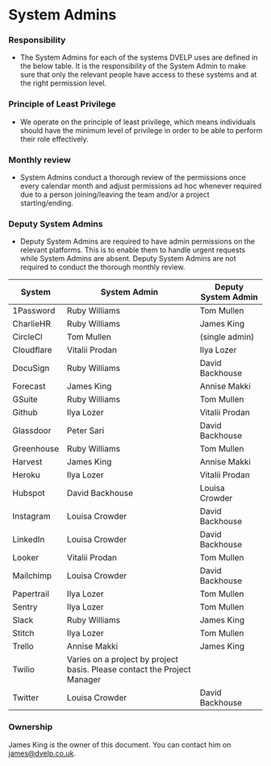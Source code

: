 # System Admins

### Responsibility
* The System Admins for each of the systems DVELP uses are defined in the below
table. It is the responsibility of the System Admin to make sure that only the relevant
people have access to these systems and at the right permission level.

### Principle of Least Privilege
* We operate on the principle of least privilege, which means individuals should have
the minimum level of privilege in order to be able to perform their role
effectively.

### Monthly review
* System Admins conduct a thorough review of the permissions once every calendar
month and adjust permissions ad hoc whenever required due to a person
joining/leaving the team and/or a project starting/ending.

### Deputy System Admins
* Deputy System Admins are required to have admin permissions on the relevant
platforms. This is to enable them to handle urgent requests while System Admins
are absent. Deputy System Admins are not required to conduct the thorough
monthly review.

| System     | System Admin                                                             | Deputy System Admin |
| ---------- | ------------------------------------------------------------------------ | ------------------- |
| 1Password  | Ruby Williams                                                            | Tom Mullen          |
| CharlieHR  | Ruby Williams                                                            | James King          |
| CircleCI   | Tom Mullen                                                               | (single admin)      |
| Cloudflare | Vitalii Prodan                                                           | Ilya Lozer          |
| DocuSign   | Ruby Williams                                                            | David Backhouse     |
| Forecast   | James King                                                               | Annise Makki        |
| GSuite     | Ruby Williams                                                            | Tom Mullen          |
| Github     | Ilya Lozer                                                               | Vitalii Prodan      |
| Glassdoor  | Peter Sari                                                               | David Backhouse     |
| Greenhouse | Ruby Williams                                                            | Tom Mullen          |
| Harvest    | James King                                                               | Annise Makki        |
| Heroku     | Ilya Lozer                                                               | Vitalii Prodan      |
| Hubspot    | David Backhouse                                                          | Louisa Crowder      |
| Instagram  | Louisa Crowder                                                           | David Backhouse     |
| LinkedIn   | Louisa Crowder                                                           | David Backhouse     |
| Looker     | Vitalii Prodan                                                           | Tom Mullen          |
| Mailchimp  | Louisa Crowder                                                           | David Backhouse     |
| Papertrail | Ilya Lozer                                                               | Tom Mullen          |
| Sentry     | Ilya Lozer                                                               | Tom Mullen          |
| Slack      | Ruby Williams                                                            | James King          |
| Stitch     | Ilya Lozer                                                               | Tom Mullen          |
| Trello     | Annise Makki                                                             | James King          |
| Twilio     | Varies on a project by project basis. Please contact the Project Manager |                     |
| Twitter    | Louisa Crowder                                                           | David Backhouse     |

### Ownership

James King is the owner of this document. You can contact him on
<james@dvelp.co.uk>.
